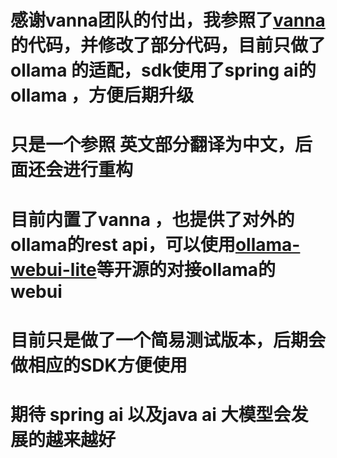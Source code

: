 # 感谢vanna团队的付出，我参照了[vanna](https://github.com/vanna-ai/vanna)的代码，并修改了部分代码，目前只做了ollama 的适配，sdk使用了spring ai的ollama ，方便后期升级

# 只是一个参照 英文部分翻译为中文，后面还会进行重构

# 目前内置了vanna ，也提供了对外的ollama的rest api，可以使用[ollama-webui-lite](https://github.com/ollama-webui/ollama-webui-lite)等开源的对接ollama的webui

# 目前只是做了一个简易测试版本，后期会做相应的SDK方便使用

# 期待 spring ai 以及java ai 大模型会发展的越来越好

